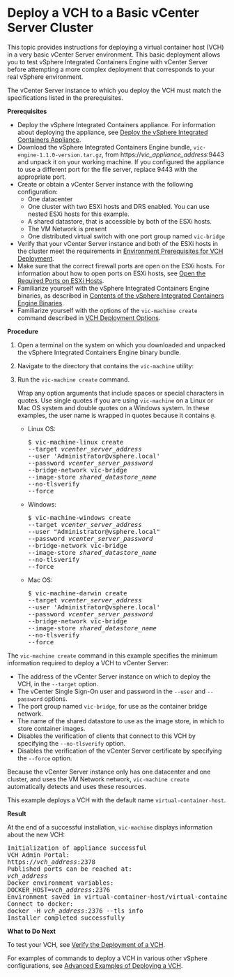 # Deploy a VCH to a Basic vCenter Server Cluster

This topic provides instructions for deploying a virtual container host (VCH) in a very basic vCenter Server environment. This basic deployment allows you to test vSphere Integrated Containers Engine with vCenter Server before attempting a more complex deployment that corresponds to your real vSphere environment.

The vCenter Server instance to which you deploy the VCH must match the specifications listed in the prerequisites.

**Prerequisites**
* Deploy the vSphere Integrated Containers appliance. For information about deploying the appliance, see [Deploy the vSphere Integrated Containers Appliance](deploy_vic_appliance.md).
* Download the vSphere Integrated Containers Engine bundle, `vic-engine-1.1.0-version.tar.gz`, from https://<i>vic_appliance_address</i>:9443 and unpack it on your working machine. If you configured the appliance to use a different port for the file server, replace 9443 with the appropriate port.
* Create or obtain a vCenter Server instance with the following configuration:
  * One datacenter
  * One cluster with two ESXi hosts and DRS enabled. You can use nested ESXi hosts for this example.
  * A shared datastore, that is accessible by both of the ESXi hosts.
  * The VM Network is present
  * One distributed virtual switch with one port group named `vic-bridge`
* Verify that your vCenter Server instance and both of the ESXi hosts in the cluster meet the requirements in [Environment Prerequisites for VCH Deployment](vic_installation_prereqs.md).
* Make sure that the correct firewall ports are open on the ESXi hosts. For information about how to open ports on ESXi hosts, see [Open the Required Ports on ESXi Hosts](open_ports_on_hosts.md).
* Familiarize yourself with the vSphere Integrated Containers Engine binaries, as described in [Contents of the vSphere Integrated Containers Engine Binaries](contents_of_vic_binaries.md). 
* Familiarize yourself with the options of the `vic-machine create` command described in [VCH Deployment Options](vch_installer_options.md).
 

**Procedure**

1. Open a terminal on the system on which you downloaded and unpacked the vSphere Integrated Containers Engine binary bundle.
2. Navigate to the directory that contains the `vic-machine` utility:
3. Run the `vic-machine create` command.

   Wrap any option arguments that include spaces or special characters in quotes. Use single quotes if you are using `vic-machine` on a Linux or Mac OS system and double quotes on a Windows system. In these examples, the user name is wrapped in quotes because it contains `@`.

   - Linux OS:
      <pre>$ vic-machine-linux create
     --target <i>vcenter_server_address</i>
     --user 'Administrator@vsphere.local'
     --password <i>vcenter_server_password</i>
     --bridge-network vic-bridge
     --image-store <i>shared_datastore_name</i>
     --no-tlsverify
     --force
     </pre>  
   - Windows:
      <pre>$ vic-machine-windows create
     --target <i>vcenter_server_address</i>
     --user "Administrator@vsphere.local"
     --password <i>vcenter_server_password</i>
     --bridge-network vic-bridge
     --image-store <i>shared_datastore_name</i>
     --no-tlsverify
     --force
     </pre> 
   - Mac OS:
       <pre>$ vic-machine-darwin create
     --target <i>vcenter_server_address</i>
     --user 'Administrator@vsphere.local'
     --password <i>vcenter_server_password</i>
     --bridge-network vic-bridge
     --image-store <i>shared_datastore_name</i>
     --no-tlsverify
     --force
     </pre> 

The `vic-machine create` command in this example specifies the minimum information required to deploy a VCH to vCenter Server:

- The address of the vCenter Server instance on which to deploy the VCH, in the `--target` option.  
- The vCenter Single Sign-On user and password in the `--user` and `--password` options. 
- The port group named `vic-bridge`, for use as the container bridge network. 
- The name of the shared datastore to use as the image store, in which to store container images.
- Disables the verification of clients that connect to this VCH by specifying the `--no-tlsverify` option.
- Disables the verification of the vCenter Server certificate by specifying the `--force` option.
   
Because the vCenter Server instance only has one datacenter and one cluster, and uses the VM Network network, `vic-machine create` automatically detects and uses these resources.

This example deploys a VCH with the default name `virtual-container-host`.

**Result**

At the end of a successful installation, `vic-machine` displays information about the new VCH:
   
<pre>Initialization of appliance successful
VCH Admin Portal:
https://<i>vch_address</i>:2378
Published ports can be reached at:
<i>vch_address</i>
Docker environment variables:
DOCKER_HOST=<i>vch_address</i>:2376
Environment saved in virtual-container-host/virtual-container-host.env
Connect to docker:
docker -H <i>vch_address</i>:2376 --tls info
Installer completed successfully</pre>

**What to Do Next** 

To test your VCH, see [Verify the Deployment of a VCH](verify_vch_deployment.md).
    
For examples of commands to deploy a VCH in various other vSphere configurations, see [Advanced Examples of Deploying a VCH](vch_installer_examples.md). 
